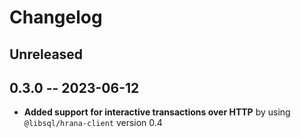 # Changelog

## Unreleased

## 0.3.0 -- 2023-06-12

- **Added support for interactive transactions over HTTP** by using `@libsql/hrana-client` version 0.4
